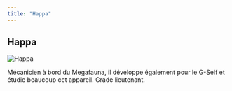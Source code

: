```yaml
---
title: "Happa"
---
```


Happa
-----


![Happa](/images/stories/saga/gnoreconguista/persos/happa.png)

Mécanicien à bord du Megafauna, il développe également pour le G-Self et étudie beaucoup cet appareil. Grade lieutenant.

